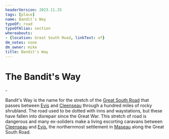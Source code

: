 ```yaml
---
headerVersion: 2023.11.25
tags: [place]
name: Bandit's Way
typeOf: road
typeOfAlias: section
whereabouts:
- {location: Great South Road, linkText: of}
dm_notes: none
dm_owner: mike
title: Bandit's Way
---
```

# The Bandit's Way
<div class="grid cards ext-narrow-margin ext-one-column" markdown>
-</div>


Bandit's Way is the name for the stretch of the [Great South Road](<./great-south-road.md>) that passes between [Evis](<../duchy-of-maseau/evis.md>) and [Cleenseau](<../sembara/barony-of-aveil/cleenseau-region/cleenseau/cleenseau.md>) through a hundred miles of rocky shrubland. The road used to be dotted with inns and waystations, but these have fallen into disrepair since the Great War. This stretch of road is dangerous and many ex-soliders make a living escorting caravans between [Cleenseau](<../sembara/barony-of-aveil/cleenseau-region/cleenseau/cleenseau.md>) and [Evis](<../duchy-of-maseau/evis.md>), the northernmost settlement in [Maseau](<../duchy-of-maseau/duchy-of-maseau.md>) along the Great South Road.



